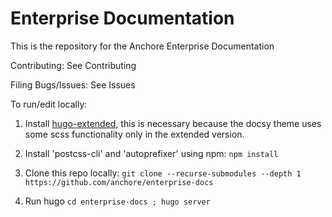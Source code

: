 # Enterprise Documentation

This is the repository for the Anchore Enterprise Documentation

Contributing: See Contributing

Filing Bugs/Issues: See Issues

To run/edit locally:

1. Install [hugo-extended](https://github.com/gohugoio/hugo/releases/), this is necessary because the docsy theme uses some scss functionality only in the extended version.

1. Install 'postcss-cli' and 'autoprefixer' using npm:
`npm install`

1. Clone this repo locally:
 `git clone --recurse-submodules --depth 1 https://github.com/anchore/enterprise-docs`
 
1. Run hugo
`cd enterprise-docs ; hugo server`


